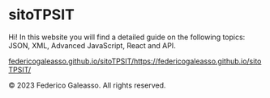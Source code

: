 # sitoTPSIT
Hi! In this website you will find a detailed guide on the following topics: JSON, XML, Advanced JavaScript, React and API.

[federicogaleasso.github.io/sitoTPSIT/](https://federicogaleasso.github.io/sitoTPSIT/)https://federicogaleasso.github.io/sitoTPSIT/

© 2023 Federico Galeasso. All rights reserved.
